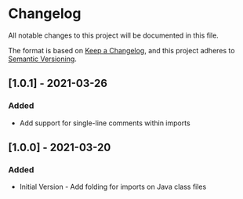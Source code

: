 # Changelog
All notable changes to this project will be documented in this file.

The format is based on [Keep a Changelog](https://keepachangelog.com/en/1.0.0/),
and this project adheres to [Semantic Versioning](https://semver.org/spec/v2.0.0.html).

## [1.0.1] - 2021-03-26
### Added
- Add support for single-line comments within imports


## [1.0.0] - 2021-03-20
### Added
- Initial Version - Add folding for imports on Java class files
